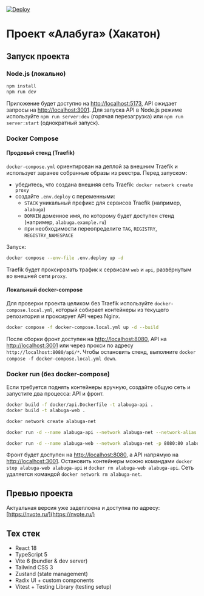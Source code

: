 [![Deploy](https://github.com/kalininDanil17Y/alabuga-hackathon/actions/workflows/deploy.yml/badge.svg)](https://github.com/kalininDanil17Y/alabuga-hackathon/actions/workflows/deploy.yml)

# Проект «Алабуга» (Хакатон)

## Запуск проекта

### Node.js (локально)

```bash
npm install
npm run dev
```

Приложение будет доступно на [http://localhost:5173](http://localhost:5173), API ожидает запросы на [http://localhost:3001](http://localhost:3001). Для запуска API в Node.js режиме используйте `npm run server:dev` (горячая перезагрузка) или `npm run server:start` (однократный запуск).

### Docker Compose

#### Продовый стенд (Traefik)

`docker-compose.yml` ориентирован на деплой за внешним Traefik и использует заранее собранные образы из реестра. Перед запуском:

- убедитесь, что создана внешняя сеть Traefik: `docker network create proxy`
- создайте `.env.deploy` с переменными:
  - `STACK` уникальный префикс для сервисов Traefik (например, `alabuga`)
  - `DOMAIN` доменное имя, по которому будет доступен стенд (например, `alabuga.example.ru`)
  - при необходимости переопределите `TAG`, `REGISTRY`, `REGISTRY_NAMESPACE`

Запуск:

```bash
docker compose --env-file .env.deploy up -d
```

Traefik будет проксировать трафик к сервисам `web` и `api`, развёрнутым во внешней сети `proxy`.

#### Локальный docker-compose

Для проверки проекта целиком без Traefik используйте `docker-compose.local.yml`, который собирает контейнеры из текущего репозитория и проксирует API через Nginx.

```bash
docker compose -f docker-compose.local.yml up -d --build
```

После сборки фронт доступен на [http://localhost:8080](http://localhost:8080), API на [http://localhost:3001](http://localhost:3001) или через прокси по адресу `http://localhost:8080/api/*`. Чтобы остановить стенд, выполните `docker compose -f docker-compose.local.yml down`.

### Docker run (без docker-compose)

Если требуется поднять контейнеры вручную, создайте общую сеть и запустите два процесса: API и фронт.

```bash
docker build -f docker/api.Dockerfile -t alabuga-api .
docker build -t alabuga-web .

docker network create alabuga-net

docker run -d --name alabuga-api --network alabuga-net --network-alias api -p 3001:3001 alabuga-api

docker run -d --name alabuga-web --network alabuga-net -p 8080:80 alabuga-web
```

Фронт будет доступен на [http://localhost:8080](http://localhost:8080), а API напрямую на [http://localhost:3001](http://localhost:3001). Остановить контейнеры можно командами `docker stop alabuga-web alabuga-api` и `docker rm alabuga-web alabuga-api`. Сеть удаляется командой `docker network rm alabuga-net`.

## Превью проекта
Актуальная версия уже задеплоена и доступна по адресу: [https://nvote.ru/](https://nvote.ru/)

## Тех стек
- React 18
- TypeScript 5
- Vite 6 (bundler & dev server)
- Tailwind CSS 3
- Zustand (state management)
- Radix UI + custom components
- Vitest + Testing Library (testing setup)
